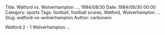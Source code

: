 Title: Watford vs. Wolverhampton …, 1994/08/30
Date: 1994/08/30 00:00
Category: sports
Tags: football, football scores, Watford, Wolverhampton …
Slug: watford-vs-wolverhampton
Author: carbonero


Watford 2 - 1 Wolverhampton …
